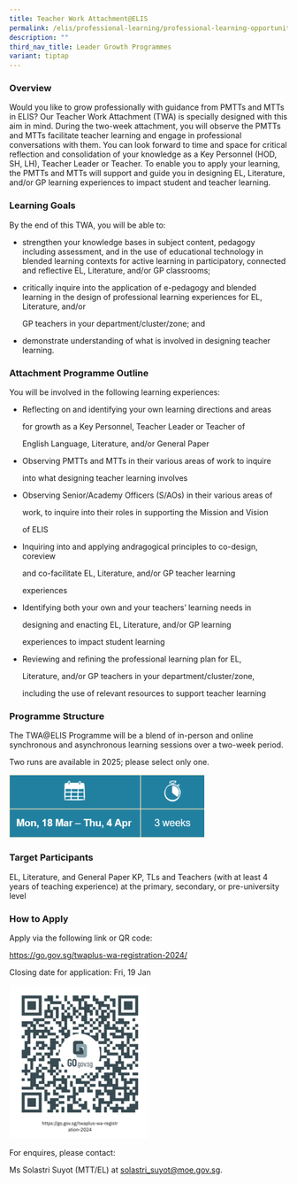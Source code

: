 ```yaml
---
title: Teacher Work Attachment@ELIS
permalink: /elis/professional-learning/professional-learning-opportunities/teacher-work-attachment-elis/
description: ""
third_nav_title: Leader Growth Programmes
variant: tiptap
---
```

<h3>Overview</h3>
<p>Would you like to grow professionally with guidance from PMTTs and MTTs
in ELIS? Our Teacher Work Attachment (TWA) is specially designed with this
aim in mind. During the two-week attachment, you will observe the PMTTs
and MTTs facilitate teacher learning and engage in professional conversations
with them. You can look forward to time and space for critical reflection
and consolidation of your knowledge as a Key Personnel (HOD, SH, LH), Teacher
Leader or Teacher. To enable you to apply your learning, the PMTTs and
MTTs will support and guide you in designing EL, Literature, and/or GP
learning experiences to impact student and teacher learning.</p>
<h3>Learning Goals</h3>
<p>By the end of this TWA, you will be able to:</p>
<ul data-tight="true" class="tight">
<li>
<p>strengthen your knowledge bases in subject content, pedagogy including
assessment, and in the use of educational technology in blended learning
contexts for active learning in participatory, connected and reflective
EL, Literature, and/or GP classrooms;</p>
</li>
<li>
<p>critically inquire into the application of e-pedagogy and blended learning
in the design of professional learning experiences for EL, Literature,
and/or</p>
<p>GP teachers in your department/cluster/zone; and</p>
</li>
<li>
<p>demonstrate understanding of what is involved in designing teacher learning.</p>
</li>
</ul>
<h3>Attachment Programme Outline</h3>
<p>You will be involved in the following learning experiences:</p>
<ul data-tight="true" class="tight">
<li>
<p>Reflecting on and identifying your own learning directions and areas</p>
<p>for growth as a Key Personnel, Teacher Leader or Teacher of</p>
<p>English Language, Literature, and/or General Paper</p>
</li>
<li>
<p>Observing PMTTs and MTTs in their various areas of work to inquire</p>
<p>into what designing teacher learning involves</p>
</li>
<li>
<p>Observing Senior/Academy Officers (S/AOs) in their various areas of</p>
<p>work, to inquire into their roles in supporting the Mission and Vision</p>
<p>of ELIS</p>
</li>
<li>
<p>Inquiring into and applying andragogical principles to co-design, coreview</p>
<p>and co-facilitate EL, Literature, and/or GP teacher learning</p>
<p>experiences</p>
</li>
<li>
<p>Identifying both your own and your teachers’ learning needs in</p>
<p>designing and enacting EL, Literature, and/or GP learning</p>
<p>experiences to impact student learning</p>
</li>
<li>
<p>Reviewing and refining the professional learning plan for EL,</p>
<p>Literature, and/or GP teachers in your department/cluster/zone,</p>
<p>including the use of relevant resources to support teacher learning</p>
</li>
</ul>
<h3>Programme Structure</h3>
<p>The TWA@ELIS Programme will be a blend of in-person and online synchronous
and asynchronous learning sessions over a two-week period.</p>
<p>Two runs are available in 2025; please select only one.</p>
<div class="isomer-image-wrapper">
<img style="width:70%" height="auto" width="100%" src="/images/teacher%20work%20attachment%202024.png">
</div>
<h3>Target Participants</h3>
<p>EL, Literature, and General Paper KP, TLs and Teachers (with at least
4 years of teaching experience) at the primary, secondary, or pre-university
level</p>
<h3>How to Apply</h3>
<p>Apply via the following link or QR code:</p>
<p><a href="https://go.gov.sg/twaplus-wa-registration-2024/" rel="noopener noreferrer nofollow" target="_blank">https://go.gov.sg/twaplus-wa-registration-2024/</a>
</p>
<p>Closing date for application: Fri, 19 Jan</p>
<div class="isomer-image-wrapper">
<img style="width:50%" height="auto" width="100%" src="/images/twaqrcode.png">
</div>
<p>For enquires, please contact:</p>
<p>Ms Solastri Suyot (MTT/EL) at <a href="mailto:solastri_suyot@moe.gov.sg" rel="noopener noreferrer nofollow" target="_blank">solastri_suyot@moe.gov.sg</a>.</p>
<p></p>
